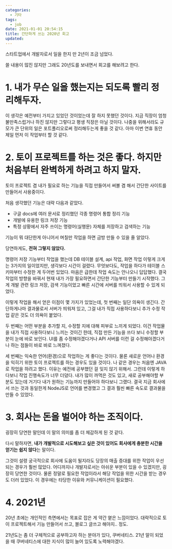 ```yaml
---
categories:
  - 기타
tags:
  - job
date: 2021-01-01 20:54:15
title: 간단하게 쓰는 2020년 회고
updated:
---
```


스타트업에서 개발자로서 일을 한지 만 2년이 조금 넘었다.

쓸 내용이 많진 않지만 그래도 20년도를 보내면서 회고를 해보려고 한다.

# 1. 내가 무슨 일을 했는지는 되도록 빨리 정리해두자.

이 생각은 예전부터 가지고 있었던 것이었는데 잘 하지 못했던 것이다.
지금 직장이 엄청 불만족스럽거나 하진 않지만 그렇다고 평생 직장은 아닐 것이다.
나중을 위해서라도 규모가 큰 단위의 일은 포트폴리오로써 정리해두는게 좋을 것 같다.
아마 이번 연휴 동안 제일 먼저 이 작업부터 할 것 같다.

# 2. 토이 프로젝트를 하는 것은 좋다. 하지만 처음부터 완벽하게 하려고 하지 말자.

토이 프로젝트 겸 내가 필요로 하는 기능을 직접 만들어서 써볼 겸 해서 간단한 사이트를 만들어서 사용중이다.

처음 생각했던 기능은 대략 다음과 같았다.

- 구글 docs에 여러 문서로 정리했던 각종 명령어 통합 정리 기능
- 개발에 유용한 링크 저장 기능
- 특정 상황에서 자주 쓰이는 명령어(실행문) 자체를 저장하고 검색하는 기능

기능이 뭐 대단한게 아니어서 며칠만 작업을 하면 금방 만들 수 있을 줄 알았다.

당연하게도, **전혀 그렇지 않았다.**

명령어 저장 기능부터 작업을 했는데 DB 테이블 설계, api 작업, 화면 작업 이렇게 크게는 3가지의 일이었지만, 생각보다 시간이 걸렸다.
무엇보다도, 작업을 하다가 테이블 스키마부터 수정한 게 두어번 있었다.
마음은 급한데 작업 속도는 안나오니 답답했다.
결국 작업의 방향을 바꿔서 현재 내가 가장 필요하면서 간단한 기능부터 만들기 시작했다.
그게 개발 관련 링크 저장, 검색 기능이었고 빠른 시간에 서버를 띄워서 사용할 수 있게 되었다.

이렇게 작업을 해서 얻은 이점이 몇 가지가 있었는데, 첫 번째는 일단 의욕이 생긴다.
간단하게나마 결과물로서 서버가 띄워져 있고, 그걸 내가 직접 사용하다보니 추가 수정 작업 같은 것도 더 의욕이 붙었다.

두 번째는 어떤 부분을 추가할 지, 수정할 지에 대해 피부로 느끼게 되었다.
이건 작업물을 내가 직접 사용하다보니 느끼는 것이긴 한데, 직접 만든 기능을 쓰다 보니 수정할 부분이 눈에 바로 보인다.
UI를 좀 수정해야겠다거나 API 서버를 이런 걸 수정해야겠다거나 하는 점들이 바로 바로 느껴졌다.

세 번째는 익숙한 언어(환경)으로 작업하는 게 좋다는 것이다.
물론 새로운 언어나 환경을 익히기 위한 토이 프로젝트를 하는 경우도 있을 것이다.
나 같은 경우는 처음엔 JAVA로 작업을 하려고 했다. 이유는 예전에 공부했던 걸 잊지 않기 위해서.
그런데 이렇게 하다보니 작업 진행속도가 너무 더뎠다.
내가 많이 까먹은 것도 있고, 새로 공부해야할 부분도 있는데 거기다 내가 원하는 기능까지 만들어야 하다보니 그랬다.
결국 지금 회사에서 쓰는 것과 동일한게 NodeJS로 언어를 변경했고 그 결과 훨씬 빠른 속도로 결과물을 만들 수 있었다.

# 3. 회사는 돈을 벌어야 하는 조직이다.

굉장히 당연한 말인데 이 말의 의미를 좀 더 체감하게 된 것 같다.

다시 말하자면, **내가 개발적으로 시도해보고 싶은 것이 있어도 회사에게 충분한 시간을 얻기는 쉽지 않다**는 말이다.

그것이 설령 궁극적으로 회사에 도움이 될지라도 당장의 매출 증대를 위한 작업이 우선되는 경우가 훨씬 많았다.
어디까지나 개발자로서는 아쉬운 부분이 있을 수 있겠지만, 굉장히 당연한 것이다.
물론 정말로 필요한 작업이라서 해당 작업을 위한 시간을 받는 경우도 더러 있었다. 이 경우에는 타당한 이유와 커뮤니케이션이 필요했다.

# 4. 2021년

20년 초에는 개인적인 측면에서는 목표로 잡은 게 약간 옅은 느낌이었다.
대략적으로 토이 프로젝트해서 기능 만들어서 쓰고, 블로그 글쓰고 해야지.. 정도.

21년도는 좀 더 구체적으로 공부하고자 하는 분야가 있다, 쿠버네티스.
21년 말이 되었을 때 쿠버네티스에 대한 지식이 많이 늘어 있도록 노력해야겠다.